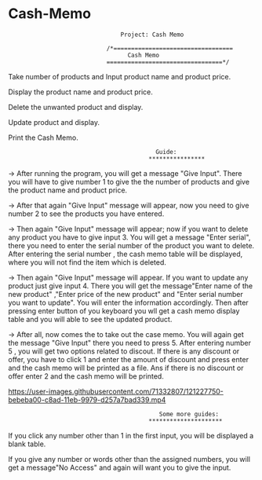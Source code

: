# Cash-Memo
                                    Project: Cash Memo

	                            /*==================================
      		                          Cash Memo
	                            =================================*/
Take number of products and Input product name and product price.

Display the product name and product price.

Delete the unwanted product and display.

Update product and display.

Print the Cash Memo.

 	                                          Guide:
                                            ****************
-> After running the program, you will get a message "Give Input". There you will have to give number 1 to give the the number of products and give the product name and product price.

-> After that again "Give Input" message will appear, now you need to give number 2 to see the products you have entered.

-> Then again "Give Input" message will appear; now if you want to delete any product you have to give input 3. You will get a message "Enter serial", there you need to enter the serial number of the product you want to delete. After entering the serial number , the cash memo table will be displayed, where you will not find the item which is deleted.

-> Then again "Give Input" message will appear. If you want to update any product just give input 4. There you will get the message"Enter name of the new product" ,"Enter price of the new product" and "Enter serial number you want to update". You will enter the information accordingly. Then after pressing enter button of you keyboard you wll get a cash memo display table and you will able to see the updated product.

-> After all, now comes the to take out the case memo. You will again get the message "Give Input" there you need to press 5. After entering number 5 , you will get two options related to discout. If there is any discount or offer, you have to click 1 and enter the amount of discount and press enter and the cash memo will be printed as a file. Ans if there is no discount or offer enter 2 and the cash memo will be printed.

https://user-images.githubusercontent.com/71332807/121227750-bebeba00-c8ad-11eb-9979-d257a7bad339.mp4




	                                           Some more guides:
	                                        *********************
If you click any number other than 1 in the first input, you will be displayed a blank table.

If you give any number or words other than the assigned numbers, you will get a message"No Access" and again will want you to give the input.


